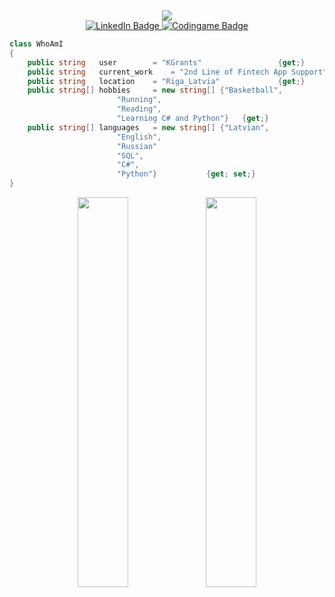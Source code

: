 <div id="header" align="center">
  <img src="https://github.com/KGrants/KGrants/blob/main/Logo JPG.jpg">
</div>
<div id="badges" align="center">
  <a href="https://www.linkedin.com/in/karlisgrants/">
    <img src="https://img.shields.io/badge/LinkedIn-blue" alt="LinkedIn Badge"/>
  </a>  
  <a href="https://www.codingame.com/profile/cc87f6e9480d6282fc64ba583f66c6b65528705">
    <img src="https://img.shields.io/badge/-%20CodinGame-yellow" alt="Codingame Badge"/>
</div>
	
```C#
class WhoAmI
{
 	public string 	user 		= "KGrants" 				{get;}
	public string 	current_work 	= "2nd Line of Fintech App Support"	{get; set;}
	public string 	location	= "Riga_Latvia"				{get;}
	public string[] hobbies 	= new string[] {"Basketball",
						"Running",
						"Reading",
						"Learning C# and Python"}	{get;}
	public string[] languages 	= new string[] {"Latvian",
						"English",
						"Russian"
						"SQL",
						"C#",
						"Python"}			{get; set;}
}
 ```
<div align="center">
<img style="height: auto; width: 40%;" class="img" src="http://github-readme-streak-stats.herokuapp.com?user=KGrants&theme=dark&background=000000" />
<img style="height: auto; width: 40%;" class="img" src="https://github-readme-stats.vercel.app/api/top-langs/?username=KGrants&theme=radical&layout=compact" />
</div>
